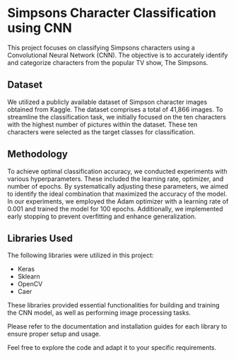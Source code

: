 # Simpsons Character Classification using CNN

This project focuses on classifying Simpsons characters using a Convolutional Neural Network (CNN). The objective is to accurately identify and categorize characters from the popular TV show, The Simpsons.

## Dataset

We utilized a publicly available dataset of Simpson character images obtained from Kaggle. The dataset comprises a total of 41,866 images. To streamline the classification task, we initially focused on the ten characters with the highest number of pictures within the dataset. These ten characters were selected as the target classes for classification.

## Methodology

To achieve optimal classification accuracy, we conducted experiments with various hyperparameters. These included the learning rate, optimizer, and number of epochs. By systematically adjusting these parameters, we aimed to identify the ideal combination that maximized the accuracy of the model. In our experiments, we employed the Adam optimizer with a learning rate of 0.001 and trained the model for 100 epochs. Additionally, we implemented early stopping to prevent overfitting and enhance generalization.

## Libraries Used

The following libraries were utilized in this project:

- Keras
- Sklearn
- OpenCV
- Caer

These libraries provided essential functionalities for building and training the CNN model, as well as performing image processing tasks.

Please refer to the documentation and installation guides for each library to ensure proper setup and usage.

Feel free to explore the code and adapt it to your specific requirements.
